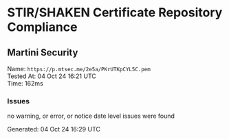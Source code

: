 # STIR/SHAKEN Certificate Repository Compliance

## Martini Security

Name: `https://p.mtsec.me/2e5a/PKrUTKpCYL5C.pem`\
Tested At: 04 Oct 24 16:21 UTC\
Time: 162ms

### Issues

no warning, or error, or notice date level issues were found

Generated: 04 Oct 24 16:29 UTC